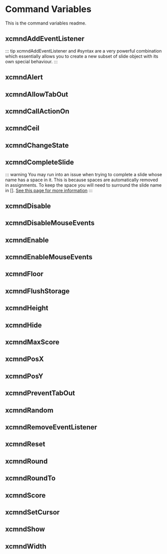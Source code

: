 # Command Variables
This is the command variables readme.

## xcmndAddEventListener

::: tip
xcmndAddEventListener and #syntax are a very powerful combination which essentially allows you to create a new subset of slide object with its own special behaviour.
:::

## xcmndAlert
## xcmndAllowTabOut
## xcmndCallActionOn
## xcmndCeil
## xcmndChangeState
## xcmndCompleteSlide

::: warning
You may run into an issue when trying to complete a slide whose name has a space in it. This is because spaces are automatically removed in assignments. To keep the space you will need to surround the slide name in []. [See this page for more information](./special-behaviour.html#for-string-values)
:::

## xcmndDisable
## xcmndDisableMouseEvents
## xcmndEnable
## xcmndEnableMouseEvents
## xcmndFloor
## xcmndFlushStorage
## xcmndHeight
## xcmndHide
## xcmndMaxScore
## xcmndPosX
## xcmndPosY
## xcmndPreventTabOut
## xcmndRandom
## xcmndRemoveEventListener
## xcmndReset
## xcmndRound
## xcmndRoundTo
## xcmndScore
## xcmndSetCursor
## xcmndShow
## xcmndWidth
